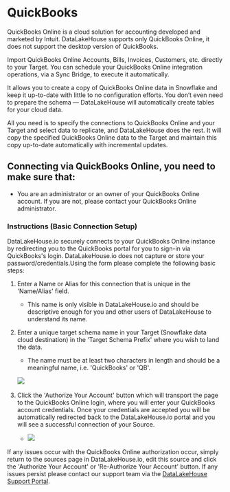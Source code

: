 # QuickBooks

QuickBooks Online is a cloud solution for accounting developed and marketed by Intuit. DataLakeHouse supports only QuickBooks Online, it does not support the desktop version of QuickBooks.&#x20;

Import QuickBooks Online Accounts, Bills, Invoices, Customers, etc. directly to your Target. You can schedule your QuickBooks Online integration operations, via a Sync Bridge, to execute it automatically.

It allows you to create a copy of QuickBooks Online data in Snowflake and keep it up-to-date with little to no configuration efforts. You don’t even need to prepare the schema — DataLakeHouse will automatically create tables for your cloud data.

All you need is to specify the connections to QuickBooks Online and your Target and select data to replicate, and DataLakeHouse does the rest. It will copy the specified QuickBooks Online data to the Target and maintain this copy up-to-date automatically with incremental updates.

## Connecting via QuickBooks Online, you need to make sure that: <a href="#connecting-via-quickbooks-online-you-need-to-make-sure-that" id="connecting-via-quickbooks-online-you-need-to-make-sure-that"></a>

* You are an administrator or an owner of your QuickBooks Online account. If you are not, please contact your QuickBooks Online administrator.

### Instructions (Basic Connection Setup) <a href="#instructions-basic-connection-setup" id="instructions-basic-connection-setup"></a>

DataLakeHouse.io securely connects to your QuickBooks Online instance by redirecting you to the QuickBooks portal for you to sign-in via QuickBooks's login. DataLakeHouse.io does not capture or store your password/credentials.Using the form please complete the following basic steps:

1. Enter a Name or Alias for this connection that is unique in the 'Name/Alias' field.
   * This name is only visible in DataLakeHouse.io and should be descriptive enough for you and other users of DataLakeHouse to understand its name.
2.  Enter a unique target schema name in your Target (Snowflake data cloud destination) in the 'Target Schema Prefix' where you wish to land the data.

    * The name must be at least two characters in length and should be a meaningful name, i.e. 'QuickBooks' or 'QB'.

    ![](https://files.gitbook.com/v0/b/gitbook-x-prod.appspot.com/o/spaces%2F6UvbtabOn9K6wMSo1Xek%2Fuploads%2FPJFI34dYL4YrtNQTIRmv%2Fimage.png?alt=media\&token=13bea6ed-7853-4783-a98e-fee47beffef9)​
3. Click the 'Authorize Your Account' button which will transport the page to the QuickBooks Online login, where you will enter your QuickBooks account credentials. Once your credentials are accepted you will be automatically redirected back to the DataLakeHouse.io portal and you will see a successful connection of your Source.
   * ![](https://files.gitbook.com/v0/b/gitbook-x-prod.appspot.com/o/spaces%2F6UvbtabOn9K6wMSo1Xek%2Fuploads%2FDvVHJdv5bTvKRjoKehaa%2FScreen%20Shot%202022-02-01%20at%208.15.02%20AM.png?alt=media\&token=61f383ca-bc36-42d5-b5a8-11331b15dcec)​

If any issues occur with the QuickBooks Online authorization occur, simply return to the sources page in DataLakeHouse.io, edit this source and click the 'Authorize Your Account' or 'Re-Authorize Your Account' button. If any issues persist please contact our support team via the [DataLakeHouse Support Portal](https://datalakehouse.zendesk.com).
